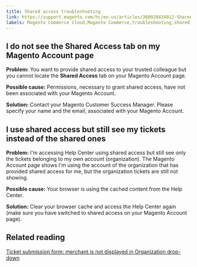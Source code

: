 ```yaml
---
title: Shared access troubleshooting
link: https://support.magento.com/hc/en-us/articles/360020434012-Shared-access-troubleshooting
labels: Magento Commerce Cloud,Magento Commerce,troubleshooting,shared access
---
```


I do not see the Shared Access tab on my Magento Account page
-------------------------------------------------------------

 **Problem:** You want to provide shared access to your trusted colleague but you cannot locate the **Shared Access** tab on your Magento Account page.

 **Possible cause:** Permissions, necessary to grant shared access, have not been associated with your Magento Account.

 **Solution:** Contact your Magento Customer Success Manager. Please specify your name and the email, associated with your Magento Account.

 I use shared access but still see my tickets instead of the shared ones
-----------------------------------------------------------------------

 **Problem:** I'm accessing Help Center using shared access but still see only the tickets belonging to my own account (organization). The Magento Account page shows I'm using the account of the organization that has provided shared access for me, but the organization tickets are still not showing.

 **Possible cause:** Your browser is using the cached content from the Help Center.

 **Solution:** Clear your browser cache and access the Help Center again (make sure you have switched to shared access on your Magento Account page).

 Related reading
---------------

 [Ticket submission form: merchant is not displayed in Organization drop-down](https://support.magento.com/hc/en-us/articles/360043335371-Ticket-submission-form-merchant-is-not-displayed-in-Organization-drop-down)

